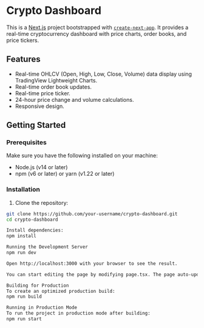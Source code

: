 # Crypto Dashboard

This is a [Next.js](https://nextjs.org) project bootstrapped with [`create-next-app`](https://nextjs.org/docs/app/api-reference/cli/create-next-app). It provides a real-time cryptocurrency dashboard with price charts, order books, and price tickers.

## Features

- Real-time OHLCV (Open, High, Low, Close, Volume) data display using TradingView Lightweight Charts.
- Real-time order book updates.
- Real-time price ticker.
- 24-hour price change and volume calculations.
- Responsive design.

## Getting Started

### Prerequisites

Make sure you have the following installed on your machine:

- Node.js (v14 or later)
- npm (v6 or later) or yarn (v1.22 or later)

### Installation

1. Clone the repository:

```bash
git clone https://github.com/your-username/crypto-dashboard.git
cd crypto-dashboard

Install dependencies:
npm install

Running the Development Server
npm run dev

Open http://localhost:3000 with your browser to see the result.

You can start editing the page by modifying page.tsx. The page auto-updates as you edit the file.

Building for Production
To create an optimized production build:
npm run build

Running in Production Mode
To run the project in production mode after building:
npm run start
